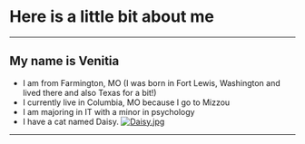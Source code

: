 # Here is a little bit about me
---
## My name is Venitia
- I am from Farmington, MO (I was born in Fort Lewis, Washington and lived there and also Texas for a bit!)
- I currently live in Columbia, MO because I go to Mizzou
- I am majoring in IT with a minor in psychology
- I have a cat named Daisy.
[![Daisy.jpg](https://i.postimg.cc/hhWCRk0z/Daisy.jpg)](https://postimg.cc/sGmPp0qs)
---
